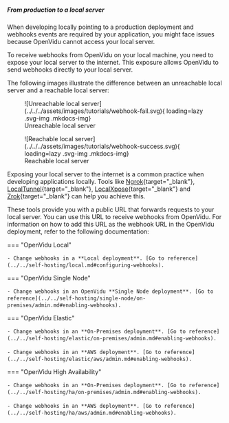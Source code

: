 ##### From production to a local server

When developing locally pointing to a production deployment and webhooks events are required by your application, you might face issues because OpenVidu cannot access your local server.

To receive webhooks from OpenVidu on your local machine, you need to expose your local server to the internet. This exposure allows OpenVidu to send webhooks directly to your local server.

The following images illustrate the difference between an unreachable local server and a reachable local server:

<div class="grid cards" markdown>

<figure markdown>
  ![Unreachable local server](../../../assets/images/tutorials/webhook-fail.svg){ loading=lazy .svg-img  .mkdocs-img}
  <figcaption>Unreachable local server</figcaption>
</figure>

<figure markdown>
  ![Reachable local server](../../../assets/images/tutorials/webhook-success.svg){ loading=lazy .svg-img  .mkdocs-img}
  <figcaption>Reachable local server</figcaption>
</figure>

</div>

Exposing your local server to the internet is a common practice when developing applications locally. Tools like [Ngrok](https://ngrok.com/){target="\_blank"}, [LocalTunnel](https://localtunnel.github.io/www/){target="\_blank"}, [LocalXpose](https://localxpose.io/){target="\_blank"} and [Zrok](https://zrok.io/){target="\_blank"} can help you achieve this.

These tools provide you with a public URL that forwards requests to your local server. You can use this URL to receive webhooks from OpenVidu. For information on how to add this URL as the webhook URL in the OpenVidu deployment, refer to the following documentation:

=== "OpenVidu Local"

    - Change webhooks in a **Local deployment**. [Go to reference](../../self-hosting/local.md#configuring-webhooks).

=== "OpenVidu Single Node"

    - Change webhooks in an OpenVidu **Single Node deployment**. [Go to reference](../../self-hosting/single-node/on-premises/admin.md#enabling-webhooks).

=== "OpenVidu Elastic"

    - Change webhooks in an **On-Premises deployment**. [Go to reference](../../self-hosting/elastic/on-premises/admin.md#enabling-webhooks).

    - Change webhooks in an **AWS deployment**. [Go to reference](../../self-hosting/elastic/aws/admin.md#enabling-webhooks).

=== "OpenVidu High Availability"

    - Change webhooks in an **On-Premises deployment**. [Go to reference](../../self-hosting/ha/on-premises/admin.md#enabling-webhooks).

    - Change webhooks in an **AWS deployment**. [Go to reference](../../self-hosting/ha/aws/admin.md#enabling-webhooks).
